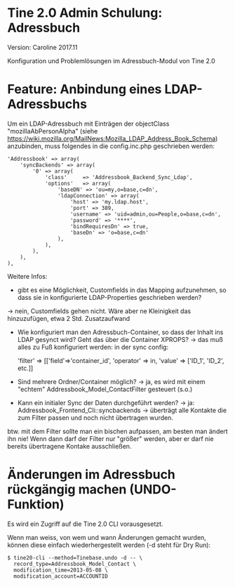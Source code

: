 Tine 2.0 Admin Schulung: Adressbuch
=================

Version: Caroline 2017.11

Konfiguration und Problemlösungen im Adressbuch-Modul von Tine 2.0

Feature: Anbindung eines LDAP-Adressbuchs
=================

Um ein LDAP-Adressbuch mit Einträgen der objectClass "mozillaAbPersonAlpha" (siehe
 https://wiki.mozilla.org/MailNews:Mozilla_LDAP_Address_Book_Schema) anzubinden, muss folgendes in die
 config.inc.php geschrieben werden:
 
    'Addressbook' => array(
        'syncBackends' => array(
            '0' => array(
                'class'     => 'Addressbook_Backend_Sync_Ldap',
                'options'   => array(
                    'baseDN' => 'ou=my,o=base,c=dn',
                    'ldapConnection' => array(
                        'host' => 'my.ldap.host',
                        'port' => 389,
                        'username' => 'uid=admin,ou=People,o=base,c=dn',
                        'password' => '****',
                        'bindRequiresDn' => true,
                        'baseDn' => 'o=base,c=dn'
                    ),
                ),
            ),
	    ),
    ),
    
Weitere Infos:

* gibt es eine Möglichkeit, Customfields in das Mapping aufzunehmen, so dass sie in konfigurierte LDAP-Properties geschrieben werden?

-> nein, Customfields gehen nicht. Wäre aber ne Kleinigkeit das hinzuzufügen, etwa 2 Std. Zusatzaufwand 

* Wie konfiguriert man den Adressbuch-Container, so dass der Inhalt ins LDAP gesynct wird? Geht das über die Container XPROPS?
-> das muß alles zu Fuß konfiguriert werden: in der sync config:
 
 
    'filter' => [['field'=>'container_id', 'operator' => in, 'value' => ['ID_1', 'ID_2', etc.]]

* Sind mehrere Ordner/Container möglich?
-> ja, es wird mit einem "echtem" Addressbook_Model_ContactFilter gesteuert (s.o.)

* Kann ein initialer Sync der Daten durchgeführt werden?
-> ja: Addressbook_Frontend_Cli::syncbackends -> überträgt alle Kontakte die zum Filter passen und noch nicht übertragen wurden.

btw. mit dem Filter sollte man ein bischen aufpassen, am besten man ändert ihn nie! Wenn dann darf der Filter nur "größer" werden, aber er darf nie bereits übertragene Kontake ausschließen.

Änderungen im Adressbuch rückgängig machen (UNDO-Funktion)
=================

Es wird ein Zugriff auf die Tine 2.0 CLI vorausgesetzt.

Wenn man weiss, von wem und wann Änderungen gemacht wurden, können diese einfach wiederhergestellt
 werden (-d steht für Dry Run):
 
    $ tine20-cli --method=Tinebase.undo -d -- \
      record_type=Addressbook_Model_Contact \
      modification_time=2013-05-08 \
      modification_account=ACCOUNTID
